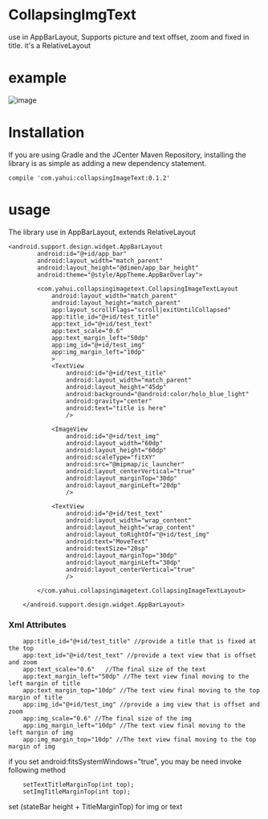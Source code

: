 # CollapsingImgText
use in AppBarLayout, Supports picture and text offset, zoom and fixed in title. it's a RelativeLayout

# example
![image](https://github.com/hu5080126/CollapsingImgText/blob/master/readmeImg/collapsing.gif)

# Installation
If you are using Gradle and the JCenter Maven Repository, installing the library is as simple as adding a new dependency statement.

```
compile 'com.yahui:collapsingImageText:0.1.2'
```

# usage
The library use in AppBarLayout, extends RelativeLayout 
```
<android.support.design.widget.AppBarLayout
        android:id="@+id/app_bar"
        android:layout_width="match_parent"
        android:layout_height="@dimen/app_bar_height"
        android:theme="@style/AppTheme.AppBarOverlay">

        <com.yahui.collapsingimagetext.CollapsingImageTextLayout
            android:layout_width="match_parent"
            android:layout_height="match_parent"
            app:layout_scrollFlags="scroll|exitUntilCollapsed"
            app:title_id="@+id/test_title"
            app:text_id="@+id/test_text"
            app:text_scale="0.6"
            app:text_margin_left="50dp"
            app:img_id="@+id/test_img"
            app:img_margin_left="10dp"
            >
            <TextView
                android:id="@+id/test_title"
                android:layout_width="match_parent"
                android:layout_height="45dp"
                android:background="@android:color/holo_blue_light"
                android:gravity="center"
                android:text="title is here"
                />

            <ImageView
                android:id="@+id/test_img"
                android:layout_width="60dp"
                android:layout_height="60dp"
                android:scaleType="fitXY"
                android:src="@mipmap/ic_launcher"
                android:layout_centerVertical="true"
                android:layout_marginTop="30dp"
                android:layout_marginLeft="20dp"
                />

            <TextView
                android:id="@+id/test_text"
                android:layout_width="wrap_content"
                android:layout_height="wrap_content"
                android:layout_toRightOf="@+id/test_img"
                android:text="MoveText"
                android:textSize="20sp"
                android:layout_marginTop="30dp"
                android:layout_marginLeft="30dp"
                android:layout_centerVertical="true"
                />

        </com.yahui.collapsingimagetext.CollapsingImageTextLayout>
       
    </android.support.design.widget.AppBarLayout>
```
### Xml Attributes
```
    app:title_id="@+id/test_title" //provide a title that is fixed at the top
    app:text_id="@+id/test_text" //provide a text view that is offset and zoom
    app:text_scale="0.6"   //The final size of the text
    app:text_margin_left="50dp" //The text view final moving to the left margin of title
    app:text_margin_top="10dp" //The text view final moving to the top margin of title
    app:img_id="@+id/test_img" //provide a img view that is offset and zoom
    app:img_scale="0.6" //The final size of the img
    app:img_margin_left="10dp" //The text view final moving to the left margin of img
    app:img_margin_top="10dp" //The text view final moving to the top margin of img
```
if you set  android:fitsSystemWindows="true", you may be need invoke following method 
```
    setTextTitleMarginTop(int top);
    setImgTitleMarginTop(int top);
```
set  (stateBar height + TitleMarginTop) for img or text
